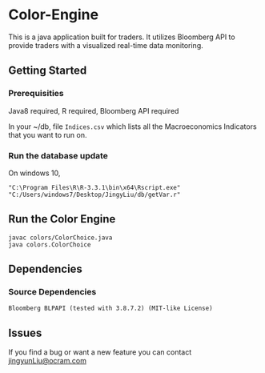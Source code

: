 # Color-Engine
This is a java application built for traders. It utilizes Bloomberg API to provide traders with a visualized real-time data monitoring.


## Getting Started

### Prerequisities

Java8 required, R required, Bloomberg API required

In your ~/db, file ```Indices.csv``` which lists all the Macroeconomics Indicators that you want to run on.

### Run the database update

On windows 10,

```
"C:\Program Files\R\R-3.3.1\bin\x64\Rscript.exe" "C:/Users/windows7/Desktop/JingyLiu/db/getVar.r"

```

## Run the Color Engine

``` 
javac colors/ColorChoice.java
java colors.ColorChoice

```

## Dependencies

### Source Dependencies
	
	Bloomberg BLPAPI (tested with 3.8.7.2) (MIT-like License)

## Issues

If you find a bug or want a new feature you can contact jingyunLiu@ocram.com
